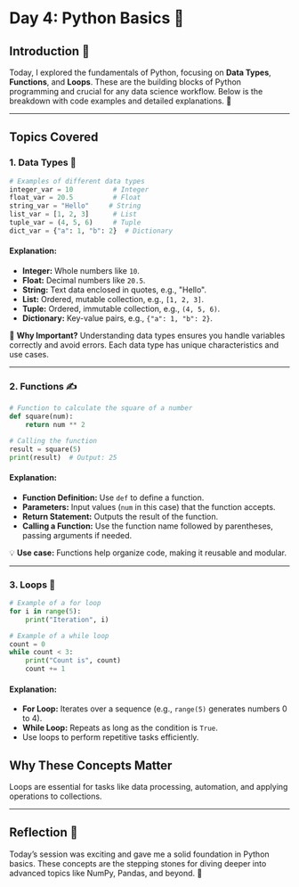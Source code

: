 # **Day 4: Python Basics** 🐍

## **Introduction** 🌟
Today, I explored the fundamentals of Python, focusing on **Data Types**, **Functions**, and **Loops**. These are the building blocks of Python programming and crucial for any data science workflow. Below is the breakdown with code examples and detailed explanations. 🚀

---

## **Topics Covered**

### **1. Data Types** 🧮
```python
# Examples of different data types
integer_var = 10          # Integer
float_var = 20.5          # Float
string_var = "Hello"     # String
list_var = [1, 2, 3]      # List
tuple_var = (4, 5, 6)     # Tuple
dict_var = {"a": 1, "b": 2}  # Dictionary
```
#### **Explanation:**
- **Integer:** Whole numbers like `10`.
- **Float:** Decimal numbers like `20.5`.
- **String:** Text data enclosed in quotes, e.g., "Hello".
- **List:** Ordered, mutable collection, e.g., `[1, 2, 3]`.
- **Tuple:** Ordered, immutable collection, e.g., `(4, 5, 6)`.
- **Dictionary:** Key-value pairs, e.g., `{"a": 1, "b": 2}`.

📝 **Why Important?** Understanding data types ensures you handle variables correctly and avoid errors. Each data type has unique characteristics and use cases.

---

### **2. Functions** ✍️
```python
# Function to calculate the square of a number
def square(num):
    return num ** 2

# Calling the function
result = square(5)
print(result)  # Output: 25
```
#### **Explanation:**
- **Function Definition:** Use `def` to define a function.
- **Parameters:** Input values (`num` in this case) that the function accepts.
- **Return Statement:** Outputs the result of the function.
- **Calling a Function:** Use the function name followed by parentheses, passing arguments if needed.

💡 **Use case:** Functions help organize code, making it reusable and modular.

---

### **3. Loops** 🔄
```python
# Example of a for loop
for i in range(5):
    print("Iteration", i)

# Example of a while loop
count = 0
while count < 3:
    print("Count is", count)
    count += 1
```
#### **Explanation:**
- **For Loop:** Iterates over a sequence (e.g., `range(5)` generates numbers 0 to 4).
- **While Loop:** Repeats as long as the condition is `True`.
- Use loops to perform repetitive tasks efficiently.

## **Why These Concepts Matter**
Loops are essential for tasks like data processing, automation, and applying operations to collections.

---

## **Reflection** 🤔
Today’s session was exciting and gave me a solid foundation in Python basics. These concepts are the stepping stones for diving deeper into advanced topics like NumPy, Pandas, and beyond. 💪

